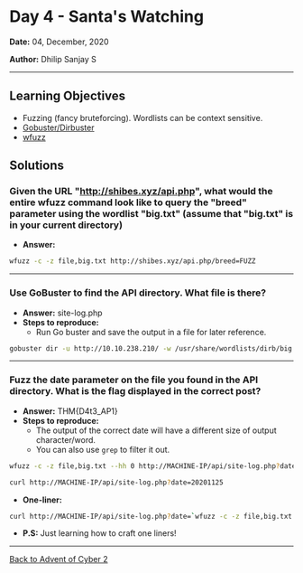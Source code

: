# Day 4 - Santa's Watching

**Date:** 04, December, 2020

**Author:** Dhilip Sanjay S

---
## Learning Objectives
- Fuzzing (fancy bruteforcing). Wordlists can be context sensitive.
- [Gobuster/Dirbuster](https://github.com/OJ/gobuster)
- [wfuzz](https://github.com/xmendez/wfuzz)


## Solutions
### Given the URL "http://shibes.xyz/api.php", what would the entire wfuzz command look like to query the "breed" parameter using the wordlist "big.txt" (assume that "big.txt" is in your current directory)
- **Answer:**
```bash
wfuzz -c -z file,big.txt http://shibes.xyz/api.php/breed=FUZZ
```
---
### Use GoBuster to find the API directory. What file is there?
- **Answer:** site-log.php
- **Steps to reproduce:** 
    - Run Go buster and save the output in a file for later reference.
```bash
gobuster dir -u http://10.10.238.210/ -w /usr/share/wordlists/dirb/big.txt -t 50 -x php,txt,html | tee GobusterOutput.txt
```

---
### Fuzz the date parameter on the file you found in the API directory. What is the flag displayed in the correct post?
- **Answer:** THM{D4t3_AP1}
- **Steps to reproduce:** 
    - The output of the correct date will have a different size of output character/word. 
    - You can also use `grep` to filter it out.
```bash
wfuzz -c -z file,big.txt --hh 0 http://MACHINE-IP/api/site-log.php?date=FUZZ

curl http://MACHINE-IP/api/site-log.php?date=20201125
```
- **One-liner:**
```bash
curl http://MACHINE-IP/api/site-log.php?date=`wfuzz -c -z file,big.txt --hh 0 http://MACHINE-IP/api/site-log.php?date=FUZZ 2>/dev/null| grep "1 W" | awk '{print $(NF-1)}'| xargs`
```
- **P.S:** Just learning how to craft one liners!

---
[Back to Advent of Cyber 2](/TryHackMe/Advent%20of%20Cyber%202) 